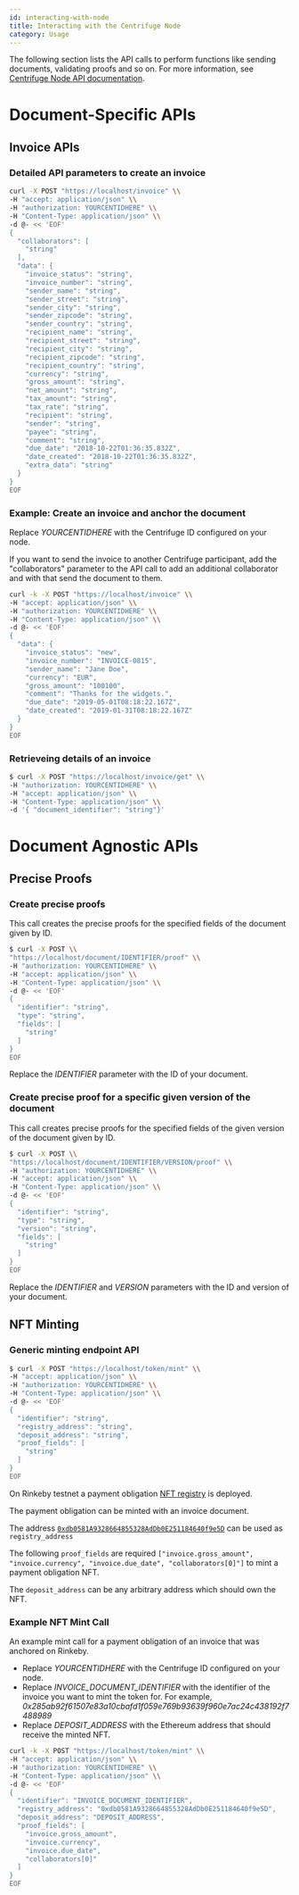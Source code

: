 ```yaml
---
id: interacting-with-node
title: Interacting with the Centrifuge Node
category: Usage
---
```


The following section lists the API calls to perform functions like sending documents, validating proofs and so on. For more information, see [Centrifuge Node API documentation](https://centrifuge-os-node-api.api-docs.io/0.0.3/).

# Document-Specific APIs

## Invoice APIs

### Detailed API parameters to create an invoice

```bash
curl -X POST "https://localhost/invoice" \\
-H "accept: application/json" \\
-H "authorization: YOURCENTIDHERE" \\
-H "Content-Type: application/json" \\
-d @- << 'EOF'
{
  "collaborators": [
    "string"
  ],
  "data": {
    "invoice_status": "string",
    "invoice_number": "string",
    "sender_name": "string",
    "sender_street": "string",
    "sender_city": "string",
    "sender_zipcode": "string",
    "sender_country": "string",
    "recipient_name": "string",
    "recipient_street": "string", 
    "recipient_city": "string",
    "recipient_zipcode": "string",
    "recipient_country": "string",
    "currency": "string",
    "gross_amount": "string",
    "net_amount": "string", 
    "tax_amount": "string",
    "tax_rate": "string",
    "recipient": "string",
    "sender": "string",
    "payee": "string",
    "comment": "string",
    "due_date": "2018-10-22T01:36:35.832Z",
    "date_created": "2018-10-22T01:36:35.832Z",
    "extra_data": "string"
  }
}
EOF
```

### Example: Create an invoice and anchor the document

Replace _YOURCENTIDHERE_ with the Centrifuge ID configured on your node.

If you want to send the invoice to another Centrifuge participant, add the "collaborators" parameter to the API call to add an additional collaborator and with that send the document to them.

```bash
curl -k -X POST "https://localhost/invoice" \\
-H "accept: application/json" \\
-H "authorization: YOURCENTIDHERE" \\
-H "Content-Type: application/json" \\
-d @- << 'EOF'
{
  "data": {
    "invoice_status": "new",
    "invoice_number": "INVOICE-0815",
    "sender_name": "Jane Doe",
    "currency": "EUR",
    "gross_amount": "100100",
    "comment": "Thanks for the widgets.",
    "due_date": "2019-05-01T08:18:22.167Z",
    "date_created": "2019-01-31T08:18:22.167Z"
  }
}
EOF
```

### Retrieveing details of an invoice

```bash
$ curl -X POST "https://localhost/invoice/get" \\
-H "authorization: YOURCENTIDHERE" \\
-H "accept: application/json" \\
-H "Content-Type: application/json" \\
-d '{ "document_identifier": "string"}'
```

# Document Agnostic APIs

## Precise Proofs

### Create precise proofs

This call creates the precise proofs for the specified fields of the document given by ID.

```bash
$ curl -X POST \\
"https://localhost/document/IDENTIFIER/proof" \\
-H "authorization: YOURCENTIDHERE" \\
-H "accept: application/json" \\
-H "Content-Type: application/json" \\
-d @- << 'EOF'
{
  "identifier": "string",
  "type": "string",
  "fields": [
    "string"
  ]
}
EOF
```

Replace the _IDENTIFIER_ parameter with the ID of your document.

### Create precise proof for a specific given version of the document

This call creates precise proofs for the specified fields of the given version of the document given by ID.

```bash
$ curl -X POST \\
"https://localhost/document/IDENTIFIER/VERSION/proof" \\
-H "authorization: YOURCENTIDHERE" \\
-H "accept: application/json" \\
-H "Content-Type: application/json" \\
-d @- << 'EOF'
{
  "identifier": "string",
  "type": "string",
  "version": "string",
  "fields": [
    "string"
  ]
}
EOF
```

Replace the _IDENTIFIER_ and _VERSION_ parameters with the ID and version of your document.

## NFT Minting

### Generic minting endpoint API

```bash
$ curl -X POST "https://localhost/token/mint" \\
-H "accept: application/json" \\
-H "authorization: YOURCENTIDHERE" \\
-H "Content-Type: application/json" \\
-d @- << 'EOF'
{
  "identifier": "string",
  "registry_address": "string",
  "deposit_address": "string",
  "proof_fields": [
    "string"
  ]
}
EOF
```

On Rinkeby testnet a payment obligation  [NFT registry](https://rinkeby.etherscan.io/address/0xdb0581a9328664855328addb0e251184640f9e5d) is deployed.

The payment obligation can be minted with an invoice document. 

The address [`0xdb0581A9328664855328AdDb0E251184640f9e5D`](https://rinkeby.etherscan.io/address/0xdb0581a9328664855328addb0e251184640f9e5d) can be used as `registry_address`

The following `proof_fields` are required `["invoice.gross_amount", "invoice.currency", "invoice.due_date", "collaborators[0]"]`
to mint a payment obligation NFT.

The `deposit_address` can be any arbitrary address which should own the NFT. 

### Example NFT Mint Call

An example mint call for a payment obligation of an invoice that was anchored on Rinkeby.

* Replace _YOURCENTIDHERE_ with the Centrifuge ID configured on your node.
* Replace _INVOICE_DOCUMENT_IDENTIFIER_ with the identifier of the invoice you want to mint the token for. For example, _0x285ab92f61507e83a10cbafd1f059e769b93639f960e7ac24c438192f7488989_
* Replace _DEPOSIT_ADDRESS_ with the Ethereum address that should receive the minted NFT.

```bash
curl -k -X POST "https://localhost/token/mint" \\
-H "accept: application/json" \\
-H "authorization: YOURCENTIDHERE" \\
-H "Content-Type: application/json" \\
-d @- << 'EOF'
{
  "identifier": "INVOICE_DOCUMENT_IDENTIFIER",
  "registry_address": "0xdb0581A9328664855328AdDb0E251184640f9e5D",
  "deposit_address": "DEPOSIT_ADDRESS",
  "proof_fields": [
    "invoice.gross_amount",
    "invoice.currency",
    "invoice.due_date",
    "collaborators[0]"
  ]
}
EOF
```